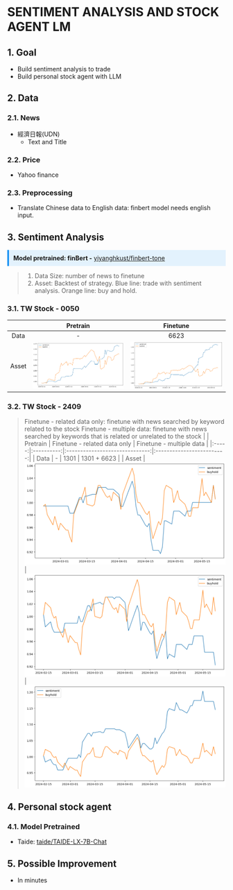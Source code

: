 # SENTIMENT ANALYSIS AND STOCK AGENT LM
## 1. Goal
- Build sentiment analysis to trade
- Build personal stock agent with LLM
## 2. Data
### 2.1. News
- 經濟日報(UDN)
    - Text and Title
### 2.2. Price
- Yahoo finance
### 2.3. Preprocessing
- Translate Chinese data to English data: finbert model needs english input.


## 3. Sentiment Analysis
<div style="border-left: 4px solid #2196F3; background-color: #E3F2FD; padding: 10px; margin-bottom: 10px;">
  <strong>Model pretrained: finBert -</strong> <a href="https://huggingface.co/yiyanghkust/finbert-tone">yiyanghkust/finbert-tone</a>
</div>

> 1. Data Size: number of news to finetune
> 2. Asset: Backtest of strategy. Blue line: trade with sentiment analysis. Orange line: buy and hold.

### 3.1. TW Stock - 0050
|       | Pretrain   | Finetune                                               |
|:-----:|:----------:|:------------------------------------------------------:|
| Data  |       -    |         6623                                           |
| Asset |![alt text](finbert-backtest/0050-pt.png)| ![alt text](finbert-backtest/0050-ft.png) |

### 3.2. TW Stock - 2409
> Finetune - related data only: finetune with news searched by keyword related to the stock
> Finetune - multiple data: finetune with news searched by keywords that is related or unrelated to the stock
|       | Pretrain   |   Finetune - related data only | Finetune - multiple data  |
|:-----:|:----------:|:------------------------------:|:-------------------------:|
| Data  |     -      |           1301                 |    1301 + 6623            |
| Asset | ![alt text](finbert-backtest/2409-pt.png) | ![alt text](finbert-backtest/2409-ft.png) | ![alt text](finbert-backtest/2409-ft-m.png)

## 4. Personal stock agent
### 4.1. Model Pretrained
- Taide: [taide/TAIDE-LX-7B-Chat](https://huggingface.co/taide/TAIDE-LX-7B-Chat)

## 5. Possible Improvement
- In minutes
